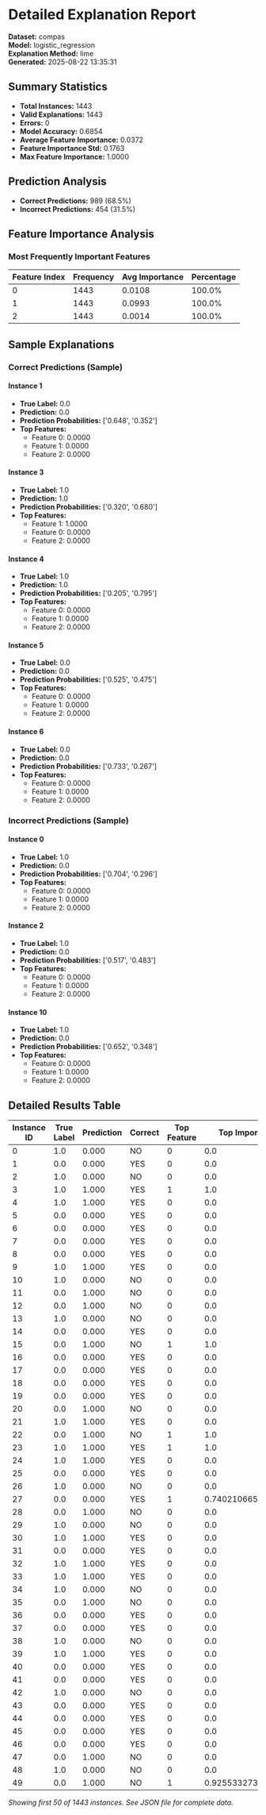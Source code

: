 # Detailed Explanation Report

**Dataset:** compas  
**Model:** logistic_regression  
**Explanation Method:** lime  
**Generated:** 2025-08-22 13:35:31  

## Summary Statistics

- **Total Instances:** 1443
- **Valid Explanations:** 1443
- **Errors:** 0
- **Model Accuracy:** 0.6854
- **Average Feature Importance:** 0.0372
- **Feature Importance Std:** 0.1763
- **Max Feature Importance:** 1.0000

## Prediction Analysis

- **Correct Predictions:** 989 (68.5%)
- **Incorrect Predictions:** 454 (31.5%)

## Feature Importance Analysis

### Most Frequently Important Features

| Feature Index | Frequency | Avg Importance | Percentage |
|---------------|-----------|----------------|------------|
| 0 | 1443 | 0.0108 | 100.0% |
| 1 | 1443 | 0.0993 | 100.0% |
| 2 | 1443 | 0.0014 | 100.0% |

## Sample Explanations

### Correct Predictions (Sample)

#### Instance 1

- **True Label:** 0.0
- **Prediction:** 0.0
- **Prediction Probabilities:** ['0.648', '0.352']
- **Top Features:**
  - Feature 0: 0.0000
  - Feature 1: 0.0000
  - Feature 2: 0.0000

#### Instance 3

- **True Label:** 1.0
- **Prediction:** 1.0
- **Prediction Probabilities:** ['0.320', '0.680']
- **Top Features:**
  - Feature 1: 1.0000
  - Feature 0: 0.0000
  - Feature 2: 0.0000

#### Instance 4

- **True Label:** 1.0
- **Prediction:** 1.0
- **Prediction Probabilities:** ['0.205', '0.795']
- **Top Features:**
  - Feature 0: 0.0000
  - Feature 1: 0.0000
  - Feature 2: 0.0000

#### Instance 5

- **True Label:** 0.0
- **Prediction:** 0.0
- **Prediction Probabilities:** ['0.525', '0.475']
- **Top Features:**
  - Feature 0: 0.0000
  - Feature 1: 0.0000
  - Feature 2: 0.0000

#### Instance 6

- **True Label:** 0.0
- **Prediction:** 0.0
- **Prediction Probabilities:** ['0.733', '0.267']
- **Top Features:**
  - Feature 0: 0.0000
  - Feature 1: 0.0000
  - Feature 2: 0.0000

### Incorrect Predictions (Sample)

#### Instance 0

- **True Label:** 1.0
- **Prediction:** 0.0
- **Prediction Probabilities:** ['0.704', '0.296']
- **Top Features:**
  - Feature 0: 0.0000
  - Feature 1: 0.0000
  - Feature 2: 0.0000

#### Instance 2

- **True Label:** 1.0
- **Prediction:** 0.0
- **Prediction Probabilities:** ['0.517', '0.483']
- **Top Features:**
  - Feature 0: 0.0000
  - Feature 1: 0.0000
  - Feature 2: 0.0000

#### Instance 10

- **True Label:** 1.0
- **Prediction:** 0.0
- **Prediction Probabilities:** ['0.652', '0.348']
- **Top Features:**
  - Feature 0: 0.0000
  - Feature 1: 0.0000
  - Feature 2: 0.0000

## Detailed Results Table

| Instance ID | True Label | Prediction | Correct | Top Feature | Top Importance |
|-------------|------------|------------|---------|-------------|----------------|
| 0 | 1.0 | 0.000 | NO | 0 | 0.0 |
| 1 | 0.0 | 0.000 | YES | 0 | 0.0 |
| 2 | 1.0 | 0.000 | NO | 0 | 0.0 |
| 3 | 1.0 | 1.000 | YES | 1 | 1.0 |
| 4 | 1.0 | 1.000 | YES | 0 | 0.0 |
| 5 | 0.0 | 0.000 | YES | 0 | 0.0 |
| 6 | 0.0 | 0.000 | YES | 0 | 0.0 |
| 7 | 0.0 | 0.000 | YES | 0 | 0.0 |
| 8 | 0.0 | 0.000 | YES | 0 | 0.0 |
| 9 | 1.0 | 1.000 | YES | 0 | 0.0 |
| 10 | 1.0 | 0.000 | NO | 0 | 0.0 |
| 11 | 0.0 | 1.000 | NO | 0 | 0.0 |
| 12 | 0.0 | 1.000 | NO | 0 | 0.0 |
| 13 | 1.0 | 0.000 | NO | 0 | 0.0 |
| 14 | 0.0 | 0.000 | YES | 0 | 0.0 |
| 15 | 0.0 | 1.000 | NO | 1 | 1.0 |
| 16 | 0.0 | 0.000 | YES | 0 | 0.0 |
| 17 | 0.0 | 0.000 | YES | 0 | 0.0 |
| 18 | 0.0 | 0.000 | YES | 0 | 0.0 |
| 19 | 0.0 | 0.000 | YES | 0 | 0.0 |
| 20 | 0.0 | 1.000 | NO | 0 | 0.0 |
| 21 | 1.0 | 1.000 | YES | 0 | 0.0 |
| 22 | 0.0 | 1.000 | NO | 1 | 1.0 |
| 23 | 1.0 | 1.000 | YES | 1 | 1.0 |
| 24 | 1.0 | 1.000 | YES | 0 | 0.0 |
| 25 | 0.0 | 0.000 | YES | 0 | 0.0 |
| 26 | 1.0 | 0.000 | NO | 0 | 0.0 |
| 27 | 0.0 | 0.000 | YES | 1 | 0.7402106653619737 |
| 28 | 0.0 | 1.000 | NO | 0 | 0.0 |
| 29 | 1.0 | 0.000 | NO | 0 | 0.0 |
| 30 | 1.0 | 1.000 | YES | 0 | 0.0 |
| 31 | 0.0 | 0.000 | YES | 0 | 0.0 |
| 32 | 1.0 | 1.000 | YES | 0 | 0.0 |
| 33 | 1.0 | 1.000 | YES | 0 | 0.0 |
| 34 | 1.0 | 0.000 | NO | 0 | 0.0 |
| 35 | 0.0 | 1.000 | NO | 0 | 0.0 |
| 36 | 0.0 | 0.000 | YES | 0 | 0.0 |
| 37 | 0.0 | 0.000 | YES | 0 | 0.0 |
| 38 | 1.0 | 0.000 | NO | 0 | 0.0 |
| 39 | 1.0 | 1.000 | YES | 0 | 0.0 |
| 40 | 0.0 | 0.000 | YES | 0 | 0.0 |
| 41 | 0.0 | 0.000 | YES | 0 | 0.0 |
| 42 | 1.0 | 0.000 | NO | 0 | 0.0 |
| 43 | 0.0 | 0.000 | YES | 0 | 0.0 |
| 44 | 0.0 | 0.000 | YES | 0 | 0.0 |
| 45 | 0.0 | 0.000 | YES | 0 | 0.0 |
| 46 | 0.0 | 0.000 | YES | 0 | 0.0 |
| 47 | 0.0 | 1.000 | NO | 0 | 0.0 |
| 48 | 1.0 | 0.000 | NO | 0 | 0.0 |
| 49 | 0.0 | 1.000 | NO | 1 | 0.9255332737823068 |

*Showing first 50 of 1443 instances. See JSON file for complete data.*
